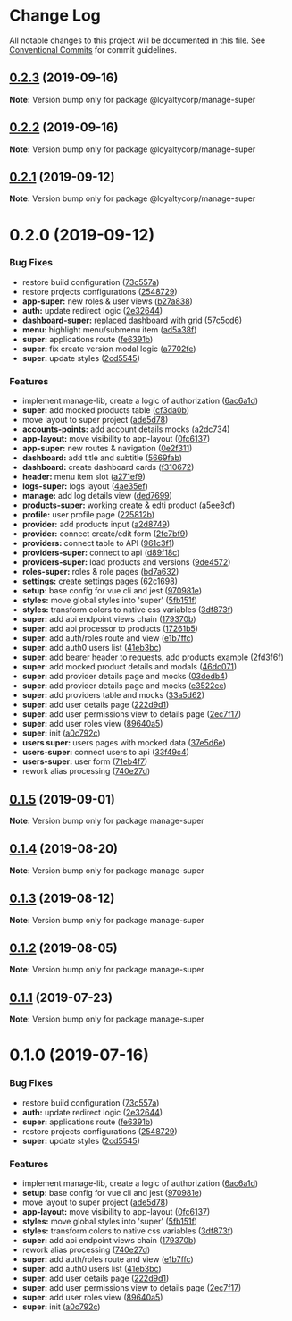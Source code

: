 # Change Log

All notable changes to this project will be documented in this file. See [Conventional Commits](https://conventionalcommits.org) for commit guidelines.

## [0.2.3](https://github.com/loyaltycorp/manage-v2-frontend/compare/@loyaltycorp/manage-super@0.2.2...@loyaltycorp/manage-super@0.2.3) (2019-09-16)

**Note:** Version bump only for package @loyaltycorp/manage-super

## [0.2.2](https://github.com/loyaltycorp/manage-v2-frontend/compare/@loyaltycorp/manage-super@0.2.1...@loyaltycorp/manage-super@0.2.2) (2019-09-16)

**Note:** Version bump only for package @loyaltycorp/manage-super

## [0.2.1](https://github.com/loyaltycorp/manage-v2-frontend/compare/@loyaltycorp/manage-super@0.2.0...@loyaltycorp/manage-super@0.2.1) (2019-09-12)

**Note:** Version bump only for package @loyaltycorp/manage-super

# 0.2.0 (2019-09-12)

### Bug Fixes

- restore build configuration ([73c557a](https://github.com/loyaltycorp/manage-v2-frontend/commit/73c557a))
- restore projects configurations ([2548729](https://github.com/loyaltycorp/manage-v2-frontend/commit/2548729))
- **app-super:** new roles & user views ([b27a838](https://github.com/loyaltycorp/manage-v2-frontend/commit/b27a838))
- **auth:** update redirect logic ([2e32644](https://github.com/loyaltycorp/manage-v2-frontend/commit/2e32644))
- **dashboard-super:** replaced dashboard with grid ([57c5cd6](https://github.com/loyaltycorp/manage-v2-frontend/commit/57c5cd6))
- **menu:** highlight menu/submenu item ([ad5a38f](https://github.com/loyaltycorp/manage-v2-frontend/commit/ad5a38f))
- **super:** applications route ([fe6391b](https://github.com/loyaltycorp/manage-v2-frontend/commit/fe6391b))
- **super:** fix create version modal logic ([a7702fe](https://github.com/loyaltycorp/manage-v2-frontend/commit/a7702fe))
- **super:** update styles ([2cd5545](https://github.com/loyaltycorp/manage-v2-frontend/commit/2cd5545))

### Features

- implement manage-lib, create a logic of authorization ([6ac6a1d](https://github.com/loyaltycorp/manage-v2-frontend/commit/6ac6a1d))
- **super:** add mocked products table ([cf3da0b](https://github.com/loyaltycorp/manage-v2-frontend/commit/cf3da0b))
- move layout to super project ([ade5d78](https://github.com/loyaltycorp/manage-v2-frontend/commit/ade5d78))
- **accounts-points:** add account details mocks ([a2dc734](https://github.com/loyaltycorp/manage-v2-frontend/commit/a2dc734))
- **app-layout:** move visibility to app-layout ([0fc6137](https://github.com/loyaltycorp/manage-v2-frontend/commit/0fc6137))
- **app-super:** new routes & navigation ([0e2f311](https://github.com/loyaltycorp/manage-v2-frontend/commit/0e2f311))
- **dashboard:** add title and subtitle ([5669fab](https://github.com/loyaltycorp/manage-v2-frontend/commit/5669fab))
- **dashboard:** create dashboard cards ([f310672](https://github.com/loyaltycorp/manage-v2-frontend/commit/f310672))
- **header:** menu item slot ([a271ef9](https://github.com/loyaltycorp/manage-v2-frontend/commit/a271ef9))
- **logs-super:** logs layout ([4ae35ef](https://github.com/loyaltycorp/manage-v2-frontend/commit/4ae35ef))
- **manage:** add log details view ([ded7699](https://github.com/loyaltycorp/manage-v2-frontend/commit/ded7699))
- **products-super:** working create & edti product ([a5ee8cf](https://github.com/loyaltycorp/manage-v2-frontend/commit/a5ee8cf))
- **profile:** user profile page ([225812b](https://github.com/loyaltycorp/manage-v2-frontend/commit/225812b))
- **provider:** add products input ([a2d8749](https://github.com/loyaltycorp/manage-v2-frontend/commit/a2d8749))
- **provider:** connect create/edit form ([2fc7bf9](https://github.com/loyaltycorp/manage-v2-frontend/commit/2fc7bf9))
- **providers:** connect table to API ([961c3f1](https://github.com/loyaltycorp/manage-v2-frontend/commit/961c3f1))
- **providers-super:** connect to api ([d89f18c](https://github.com/loyaltycorp/manage-v2-frontend/commit/d89f18c))
- **providers-super:** load products and versions ([9de4572](https://github.com/loyaltycorp/manage-v2-frontend/commit/9de4572))
- **roles-super:** roles & role pages ([bd7a632](https://github.com/loyaltycorp/manage-v2-frontend/commit/bd7a632))
- **settings:** create settings pages ([62c1698](https://github.com/loyaltycorp/manage-v2-frontend/commit/62c1698))
- **setup:** base config for vue cli and jest ([970981e](https://github.com/loyaltycorp/manage-v2-frontend/commit/970981e))
- **styles:** move global styles into 'super' ([5fb151f](https://github.com/loyaltycorp/manage-v2-frontend/commit/5fb151f))
- **styles:** transform colors to native css variables ([3df873f](https://github.com/loyaltycorp/manage-v2-frontend/commit/3df873f))
- **super:** add api endpoint views chain ([179370b](https://github.com/loyaltycorp/manage-v2-frontend/commit/179370b))
- **super:** add api processor to products ([17261b5](https://github.com/loyaltycorp/manage-v2-frontend/commit/17261b5))
- **super:** add auth/roles route and view ([e1b7ffc](https://github.com/loyaltycorp/manage-v2-frontend/commit/e1b7ffc))
- **super:** add auth0 users list ([41eb3bc](https://github.com/loyaltycorp/manage-v2-frontend/commit/41eb3bc))
- **super:** add bearer header to requests, add products example ([2fd3f6f](https://github.com/loyaltycorp/manage-v2-frontend/commit/2fd3f6f))
- **super:** add mocked product details and modals ([46dc071](https://github.com/loyaltycorp/manage-v2-frontend/commit/46dc071))
- **super:** add provider details page and mocks ([03dedb4](https://github.com/loyaltycorp/manage-v2-frontend/commit/03dedb4))
- **super:** add provider details page and mocks ([e3522ce](https://github.com/loyaltycorp/manage-v2-frontend/commit/e3522ce))
- **super:** add providers table and mocks ([33a5d62](https://github.com/loyaltycorp/manage-v2-frontend/commit/33a5d62))
- **super:** add user details page ([222d9d1](https://github.com/loyaltycorp/manage-v2-frontend/commit/222d9d1))
- **super:** add user permissions view to details page ([2ec7f17](https://github.com/loyaltycorp/manage-v2-frontend/commit/2ec7f17))
- **super:** add user roles view ([89640a5](https://github.com/loyaltycorp/manage-v2-frontend/commit/89640a5))
- **super:** init ([a0c792c](https://github.com/loyaltycorp/manage-v2-frontend/commit/a0c792c))
- **users super:** users pages with mocked data ([37e5d6e](https://github.com/loyaltycorp/manage-v2-frontend/commit/37e5d6e))
- **users-super:** connect users to api ([33f49c4](https://github.com/loyaltycorp/manage-v2-frontend/commit/33f49c4))
- **users-super:** user form ([71eb4f7](https://github.com/loyaltycorp/manage-v2-frontend/commit/71eb4f7))
- rework alias processing ([740e27d](https://github.com/loyaltycorp/manage-v2-frontend/commit/740e27d))

## [0.1.5](https://github.com/loyaltycorp/manage-v2-frontend/compare/manage-super@0.1.4...manage-super@0.1.5) (2019-09-01)

**Note:** Version bump only for package manage-super

## [0.1.4](https://github.com/loyaltycorp/manage-v2-frontend/compare/manage-super@0.1.3...manage-super@0.1.4) (2019-08-20)

**Note:** Version bump only for package manage-super

## [0.1.3](https://github.com/loyaltycorp/manage-v2-frontend/compare/manage-super@0.1.2...manage-super@0.1.3) (2019-08-12)

**Note:** Version bump only for package manage-super

## [0.1.2](https://github.com/loyaltycorp/manage-v2-frontend/compare/manage-super@0.1.1...manage-super@0.1.2) (2019-08-05)

**Note:** Version bump only for package manage-super

## [0.1.1](https://github.com/loyaltycorp/manage-v2-frontend/compare/manage-super@0.1.0...manage-super@0.1.1) (2019-07-23)

**Note:** Version bump only for package manage-super

# 0.1.0 (2019-07-16)

### Bug Fixes

- restore build configuration ([73c557a](https://github.com/loyaltycorp/manage-v2-frontend/commit/73c557a))
- **auth:** update redirect logic ([2e32644](https://github.com/loyaltycorp/manage-v2-frontend/commit/2e32644))
- **super:** applications route ([fe6391b](https://github.com/loyaltycorp/manage-v2-frontend/commit/fe6391b))
- restore projects configurations ([2548729](https://github.com/loyaltycorp/manage-v2-frontend/commit/2548729))
- **super:** update styles ([2cd5545](https://github.com/loyaltycorp/manage-v2-frontend/commit/2cd5545))

### Features

- implement manage-lib, create a logic of authorization ([6ac6a1d](https://github.com/loyaltycorp/manage-v2-frontend/commit/6ac6a1d))
- **setup:** base config for vue cli and jest ([970981e](https://github.com/loyaltycorp/manage-v2-frontend/commit/970981e))
- move layout to super project ([ade5d78](https://github.com/loyaltycorp/manage-v2-frontend/commit/ade5d78))
- **app-layout:** move visibility to app-layout ([0fc6137](https://github.com/loyaltycorp/manage-v2-frontend/commit/0fc6137))
- **styles:** move global styles into 'super' ([5fb151f](https://github.com/loyaltycorp/manage-v2-frontend/commit/5fb151f))
- **styles:** transform colors to native css variables ([3df873f](https://github.com/loyaltycorp/manage-v2-frontend/commit/3df873f))
- **super:** add api endpoint views chain ([179370b](https://github.com/loyaltycorp/manage-v2-frontend/commit/179370b))
- rework alias processing ([740e27d](https://github.com/loyaltycorp/manage-v2-frontend/commit/740e27d))
- **super:** add auth/roles route and view ([e1b7ffc](https://github.com/loyaltycorp/manage-v2-frontend/commit/e1b7ffc))
- **super:** add auth0 users list ([41eb3bc](https://github.com/loyaltycorp/manage-v2-frontend/commit/41eb3bc))
- **super:** add user details page ([222d9d1](https://github.com/loyaltycorp/manage-v2-frontend/commit/222d9d1))
- **super:** add user permissions view to details page ([2ec7f17](https://github.com/loyaltycorp/manage-v2-frontend/commit/2ec7f17))
- **super:** add user roles view ([89640a5](https://github.com/loyaltycorp/manage-v2-frontend/commit/89640a5))
- **super:** init ([a0c792c](https://github.com/loyaltycorp/manage-v2-frontend/commit/a0c792c))
